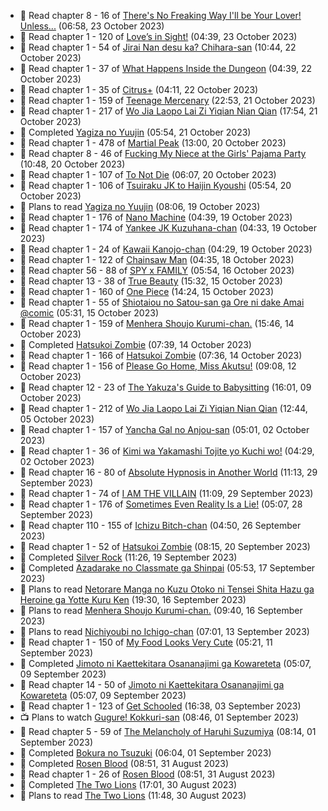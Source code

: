 <!-- ANILIST_ACTIVITY:start -->

-   📖 Read chapter 8 - 16 of [There's No Freaking Way I'll be Your Lover! Unless...](https://anilist.co/manga/119650) (06:58, 23 October 2023)
-   📖 Read chapter 1 - 120 of [Love’s in Sight!](https://anilist.co/manga/107445) (04:39, 23 October 2023)
-   📖 Read chapter 1 - 54 of [Jirai Nan desu ka? Chihara-san](https://anilist.co/manga/137714) (10:44, 22 October 2023)
-   📖 Read chapter 1 - 37 of [What Happens Inside the Dungeon](https://anilist.co/manga/117728) (04:39, 22 October 2023)
-   📖 Read chapter 1 - 35 of [Citrus+](https://anilist.co/manga/103884) (04:11, 22 October 2023)
-   📖 Read chapter 1 - 159 of [Teenage Mercenary](https://anilist.co/manga/126297) (22:53, 21 October 2023)
-   📖 Read chapter 1 - 217 of [Wo Jia Laopo Lai Zi Yiqian Nian Qian](https://anilist.co/manga/146267) (17:54, 21 October 2023)
-   📖 Completed [Yagiza no Yuujin](https://anilist.co/manga/86833) (05:54, 21 October 2023)
-   📖 Read chapter 1 - 478 of [Martial Peak](https://anilist.co/manga/104494) (13:00, 20 October 2023)
-   📖 Read chapter 8 - 46 of [Fucking My Niece at the Girls' Pajama Party](https://anilist.co/manga/128678) (10:48, 20 October 2023)
-   📖 Read chapter 1 - 107 of [To Not Die](https://anilist.co/manga/136099) (06:07, 20 October 2023)
-   📖 Read chapter 1 - 106 of [Tsuiraku JK to Haijin Kyoushi](https://anilist.co/manga/99737) (05:54, 20 October 2023)
-   📖 Plans to read [Yagiza no Yuujin](https://anilist.co/manga/86833) (08:06, 19 October 2023)
-   📖 Read chapter 1 - 176 of [Nano Machine](https://anilist.co/manga/120980) (04:39, 19 October 2023)
-   📖 Read chapter 1 - 174 of [Yankee JK Kuzuhana-chan](https://anilist.co/manga/116822) (04:33, 19 October 2023)
-   📖 Read chapter 1 - 24 of [Kawaii Kanojo-chan](https://anilist.co/manga/144155) (04:29, 19 October 2023)
-   📖 Read chapter 1 - 122 of [Chainsaw Man](https://anilist.co/manga/105778) (04:35, 18 October 2023)
-   📖 Read chapter 56 - 88 of [SPY x FAMILY](https://anilist.co/manga/108556) (05:54, 16 October 2023)
-   📖 Read chapter 13 - 38 of [True Beauty](https://anilist.co/manga/103995) (15:32, 15 October 2023)
-   📖 Read chapter 1 - 160 of [One Piece](https://anilist.co/manga/30013) (14:24, 15 October 2023)
-   📖 Read chapter 1 - 55 of [Shiotaiou no Satou-san ga Ore ni dake Amai @comic](https://anilist.co/manga/123130) (05:31, 15 October 2023)
-   📖 Read chapter 1 - 159 of [Menhera Shoujo Kurumi-chan.](https://anilist.co/manga/118584) (15:46, 14 October 2023)
-   📖 Completed [Hatsukoi Zombie](https://anilist.co/manga/86737) (07:39, 14 October 2023)
-   📖 Read chapter 1 - 166 of [Hatsukoi Zombie](https://anilist.co/manga/86737) (07:36, 14 October 2023)
-   📖 Read chapter 1 - 156 of [Please Go Home, Miss Akutsu!](https://anilist.co/manga/113501) (09:08, 12 October 2023)
-   📖 Read chapter 12 - 23 of [The Yakuza's Guide to Babysitting](https://anilist.co/manga/107896) (16:01, 09 October 2023)
-   📖 Read chapter 1 - 212 of [Wo Jia Laopo Lai Zi Yiqian Nian Qian](https://anilist.co/manga/146267) (12:44, 05 October 2023)
-   📖 Read chapter 1 - 157 of [Yancha Gal no Anjou-san](https://anilist.co/manga/101315) (05:01, 02 October 2023)
-   📖 Read chapter 1 - 36 of [Kimi wa Yakamashi Tojite yo Kuchi wo!](https://anilist.co/manga/149337) (04:29, 02 October 2023)
-   📖 Read chapter 16 - 80 of [Absolute Hypnosis in Another World](https://anilist.co/manga/145575) (11:13, 29 September 2023)
-   📖 Read chapter 1 - 74 of [I AM THE VILLAIN](https://anilist.co/manga/145498) (11:09, 29 September 2023)
-   📖 Read chapter 1 - 176 of [Sometimes Even Reality Is a Lie!](https://anilist.co/manga/113076) (05:07, 28 September 2023)
-   📖 Read chapter 110 - 155 of [Ichizu Bitch-chan](https://anilist.co/manga/119121) (04:50, 26 September 2023)
-   📖 Read chapter 1 - 52 of [Hatsukoi Zombie](https://anilist.co/manga/86737) (08:15, 20 September 2023)
-   📖 Completed [Silver Rock](https://anilist.co/manga/167758) (11:26, 19 September 2023)
-   📖 Completed [Azadarake no Classmate ga Shinpai](https://anilist.co/manga/166117) (05:53, 17 September 2023)
-   📖 Plans to read [Netorare Manga no Kuzu Otoko ni Tensei Shita Hazu ga Heroine ga Yotte Kuru Ken](https://anilist.co/manga/163733) (19:30, 16 September 2023)
-   📖 Plans to read [Menhera Shoujo Kurumi-chan.](https://anilist.co/manga/118584) (09:40, 16 September 2023)
-   📖 Plans to read [Nichiyoubi no Ichigo-chan](https://anilist.co/manga/150264) (07:01, 13 September 2023)
-   📖 Read chapter 1 - 150 of [My Food Looks Very Cute](https://anilist.co/manga/129345) (05:21, 11 September 2023)
-   📖 Completed [Jimoto ni Kaettekitara Osananajimi ga Kowareteta](https://anilist.co/manga/150890) (05:07, 09 September 2023)
-   📖 Read chapter 14 - 50 of [Jimoto ni Kaettekitara Osananajimi ga Kowareteta](https://anilist.co/manga/150890) (05:07, 09 September 2023)
-   📖 Read chapter 1 - 123 of [Get Schooled](https://anilist.co/manga/128521) (16:38, 03 September 2023)
-   📺 Plans to watch [Gugure! Kokkuri-san](https://anilist.co/anime/20656) (08:46, 01 September 2023)
-   📖 Read chapter 5 - 59 of [The Melancholy of Haruhi Suzumiya](https://anilist.co/manga/31345) (08:14, 01 September 2023)
-   📖 Completed [Bokura no Tsuzuki](https://anilist.co/manga/121364) (06:04, 01 September 2023)
-   📖 Completed [Rosen Blood](https://anilist.co/manga/103030) (08:51, 31 August 2023)
-   📖 Read chapter 1 - 26 of [Rosen Blood](https://anilist.co/manga/103030) (08:51, 31 August 2023)
-   📖 Completed [The Two Lions](https://anilist.co/manga/109791) (17:01, 30 August 2023)
-   📖 Plans to read [The Two Lions](https://anilist.co/manga/109791) (11:48, 30 August 2023)

<!-- ANILIST_ACTIVITY:end -->
